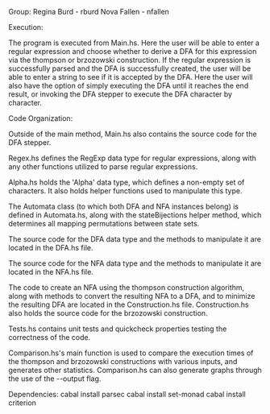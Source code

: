 Group:
Regina Burd - rburd
Nova Fallen - nfallen

Execution: 

The program is executed from Main.hs. Here the user will be able to enter a regular expression and
choose whether to derive a DFA for this expression via the thompson or brzozowski construction. If
the regular expression is successfully parsed and the DFA is successfully created, the user will be able
to enter a string to see if it is accepted by the DFA. Here the user will also have the option of simply executing
the DFA until it reaches the end result, or invoking the DFA stepper to execute the DFA character by character.

Code Organization:

Outside of the main method, Main.hs also contains the source code for the DFA stepper. 

Regex.hs defines the RegExp data type for regular expressions, along with any other functions 
utilized to parse regular expressions.

Alpha.hs holds the 'Alpha' data type, which defines a non-empty set of characters. It also holds 
helper functions used to manipulate this type.

The Automata class (to which both DFA and NFA instances belong) is defined in Automata.hs, 
along with the stateBijections helper method, which determines all mapping permutations between state sets.

The source code for the DFA data type and the methods to manipulate it are located in the DFA.hs file. 

The source code for the NFA data type and the methods to manipulate it are located in the NFA.hs file.

The code to create an NFA using the thompson construction algorithm, along with methods to convert the 
resulting NFA to a DFA, and to minimize the resulting DFA are located in the Construction.hs file. 
Construction.hs also holds the source code for the brzozowski construction.   

Tests.hs contains unit tests and quickcheck properties testing the correctness of the code. 

Comparison.hs's main function is used to compare the execution times of the thompson and brzozowski constructions with
various inputs, and generates other statistics. Comparison.hs can also generate graphs through the use of the --output flag.


Dependencies: 
cabal install parsec
cabal install set-monad
cabal install criterion
